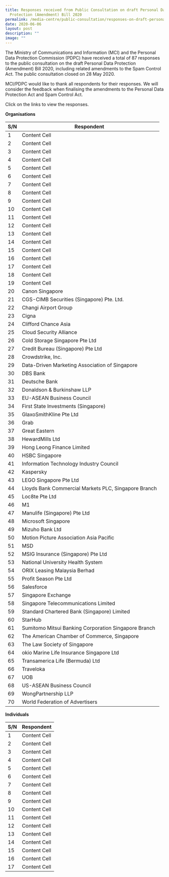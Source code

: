 ```yaml
---
title: Responses received from Public Consultation on draft Personal Data
  Protection (Amendment) Bill 2020
permalink: /media-centre/public-consultation/responses-on-draft-personal-data-protection-amendment-bill/
date: 2020-06-06
layout: post
description: ""
image: ""
---
```

The Ministry of Communications and Information (MCI) and the Personal Data Protection Commission (PDPC) have received a total of 87 responses to the public consultation on the draft Personal Data Protection (Amendment) Bill 2020, including related amendments to the Spam Control Act. The public consultation closed on 28 May 2020.   
  
MCI/PDPC would like to thank all respondents for their responses. We will consider the feedback when finalising the amendments to the Personal Data Protection Act and Spam Control Act.   
  
Click on the links to view the responses.

**Organisations**

| S/N  | Respondent |
| ------------- | ------------- |
| 1  | Content Cell  |
| 2  | Content Cell  |
| 3  | Content Cell  |
| 4  | Content Cell  |
| 5  | Content Cell  |
| 6  | Content Cell  |
| 7  | Content Cell  |
| 8  | Content Cell  |
| 9  | Content Cell  |
| 10  | Content Cell  |
| 11  | Content Cell  |
| 12  | Content Cell  |
| 13  | Content Cell  |
| 14  | Content Cell  |
| 15  | Content Cell  |
| 16  | Content Cell  |
| 17  | Content Cell  |
| 18  | Content Cell  |
| 19  | Content Cell  |
| 20  | Canon Singapore |
| 21  | CGS-CIMB Securities (Singapore) Pte. Ltd. |
| 22  | Changi Airport Group |
| 23  | Cigna |
| 24  | Clifford Chance Asia |
| 25  | Cloud Security Alliance |
| 26  | Cold Storage Singapore Pte Ltd |
| 27  | Credit Bureau (Singapore) Pte Ltd |
| 28  | Crowdstrike, Inc.  |
| 29  | Data-Driven Marketing Association of Singapore |
| 30  | DBS Bank |
| 31  | Deutsche Bank |
| 32  | Donaldson & Burkinshaw LLP |
| 33  | EU-ASEAN Business Council  |
| 34  | First State Investments (Singapore) |
| 35  | GlaxoSmithKline Pte Ltd |
| 36  | Grab  |
| 37  | Great Eastern  |
| 38  | HewardMills Ltd  |
| 39  | Hong Leong Finance Limited |
| 40  | HSBC Singapore  |
| 41  | Information Technology Industry Council  |
| 42  | Kaspersky  |
| 43  | LEGO Singapore Pte Ltd  |
| 44  | Lloyds Bank Commercial Markets PLC, Singapore Branch  |
| 45  | Loc8te Pte Ltd |
| 46 | M1  |
| 47  | Manulife (Singapore) Pte Ltd |
| 48  | Microsoft Singapore  |
| 49  | Mizuho Bank Ltd |
| 50  | Motion Picture Association Asia Pacific  |
| 51  | MSD |
| 52  | MSIG Insurance (Singapore) Pte Ltd  |
| 53  | National University Health System  |
| 54  | ORIX Leasing Malaysia Berhad  |
| 55  | Profit Season Pte Ltd  |
| 56  | Salesforce  |
| 57  | Singapore Exchange  |
| 58  | Singapore Telecommunications Limited  |
| 59  | Standard Chartered Bank (Singapore) Limited  |
| 60  | StarHub  |
| 61  | Sumitomo Mitsui Banking Corporation Singapore Branch  |
| 62  | The American Chamber of Commerce, Singapore  |
| 63  | The Law Society of Singapore  |
| 64  | okio Marine Life Insurance Singapore Ltd |
| 65  | Transamerica Life (Bermuda) Ltd  |
| 66 | Traveloka  |
| 67  | UOB |
| 68  | US-ASEAN Business Council  |
| 69  | WongPartnership LLP  |
| 70  | World Federation of Advertisers  |

**Individuals**

| S/N  | Respondent |
| ------------- | ------------- |
| 1  | Content Cell  |
| 2  | Content Cell  |
| 3  | Content Cell  |
| 4  | Content Cell  |
| 5  | Content Cell  |
| 6  | Content Cell  |
| 7  | Content Cell  |
| 8  | Content Cell  |
| 9  | Content Cell  |
| 10  | Content Cell  |
| 11  | Content Cell  |
| 12  | Content Cell  |
| 13  | Content Cell  |
| 14  | Content Cell  |
| 15  | Content Cell  |
| 16  | Content Cell  |
| 17  | Content Cell  |